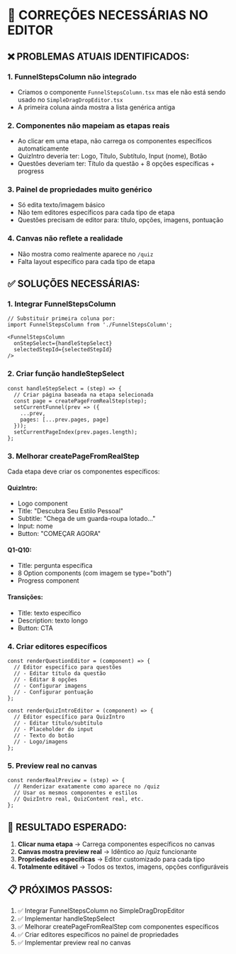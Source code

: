 # 🚨 CORREÇÕES NECESSÁRIAS NO EDITOR

## ❌ PROBLEMAS ATUAIS IDENTIFICADOS:

### 1. **FunnelStepsColumn não integrado**
- Criamos o componente `FunnelStepsColumn.tsx` mas ele não está sendo usado no `SimpleDragDropEditor.tsx`
- A primeira coluna ainda mostra a lista genérica antiga

### 2. **Componentes não mapeiam as etapas reais**
- Ao clicar em uma etapa, não carrega os componentes específicos automaticamente
- QuizIntro deveria ter: Logo, Título, Subtítulo, Input (nome), Botão
- Questões deveriam ter: Título da questão + 8 opções específicas + progress

### 3. **Painel de propriedades muito genérico**
- Só edita texto/imagem básico
- Não tem editores específicos para cada tipo de etapa
- Questões precisam de editor para: título, opções, imagens, pontuação

### 4. **Canvas não reflete a realidade**
- Não mostra como realmente aparece no `/quiz`
- Falta layout específico para cada tipo de etapa

## ✅ SOLUÇÕES NECESSÁRIAS:

### 1. **Integrar FunnelStepsColumn**
```tsx
// Substituir primeira coluna por:
import FunnelStepsColumn from './FunnelStepsColumn';

<FunnelStepsColumn 
  onStepSelect={handleStepSelect}
  selectedStepId={selectedStepId}
/>
```

### 2. **Criar função handleStepSelect**
```tsx
const handleStepSelect = (step) => {
  // Criar página baseada na etapa selecionada
  const page = createPageFromRealStep(step);
  setCurrentFunnel(prev => ({
    ...prev,
    pages: [...prev.pages, page]
  }));
  setCurrentPageIndex(prev.pages.length);
};
```

### 3. **Melhorar createPageFromRealStep**
Cada etapa deve criar os componentes específicos:

#### QuizIntro:
- Logo component
- Title: "Descubra Seu Estilo Pessoal"  
- Subtitle: "Chega de um guarda-roupa lotado..."
- Input: nome
- Button: "COMEÇAR AGORA"

#### Q1-Q10:
- Title: pergunta específica
- 8 Option components (com imagem se type="both")
- Progress component

#### Transições:
- Title: texto específico
- Description: texto longo
- Button: CTA

### 4. **Criar editores específicos**
```tsx
const renderQuestionEditor = (component) => {
  // Editor específico para questões
  // - Editar título da questão
  // - Editar 8 opções
  // - Configurar imagens
  // - Configurar pontuação
};

const renderQuizIntroEditor = (component) => {
  // Editor específico para QuizIntro
  // - Editar título/subtítulo
  // - Placeholder do input
  // - Texto do botão
  // - Logo/imagens
};
```

### 5. **Preview real no canvas**
```tsx
const renderRealPreview = (step) => {
  // Renderizar exatamente como aparece no /quiz
  // Usar os mesmos componentes e estilos
  // QuizIntro real, QuizContent real, etc.
};
```

## 🎯 RESULTADO ESPERADO:

1. **Clicar numa etapa** → Carrega componentes específicos no canvas
2. **Canvas mostra preview real** → Idêntico ao /quiz funcionante  
3. **Propriedades específicas** → Editor customizado para cada tipo
4. **Totalmente editável** → Todos os textos, imagens, opções configuráveis

## 📋 PRÓXIMOS PASSOS:

1. ✅ Integrar FunnelStepsColumn no SimpleDragDropEditor
2. ✅ Implementar handleStepSelect 
3. ✅ Melhorar createPageFromRealStep com componentes específicos
4. ✅ Criar editores específicos no painel de propriedades
5. ✅ Implementar preview real no canvas
